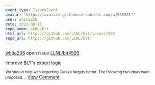 ```yaml
---
event_type: IssuesEvent
avatar: "https://avatars.githubusercontent.com/u/595301?"
user: white238
date: 2022-08-11
repo_name: LLNL/blt
html_url: https://github.com/LLNL/blt/issues/593
repo_url: https://github.com/LLNL/blt
---
```


<a href='https://github.com/white238' target='_blank'>white238</a> open issue <a href='https://github.com/LLNL/blt/issues/593' target='_blank'>LLNL/blt#593</a>.

<p>Improve BLT's export logic</p><small>We should help with exporting CMake targets better.  The following two ideas were proposed:...</small><a href='https://github.com/LLNL/blt/issues/593' target='_blank'>View Comment</a>